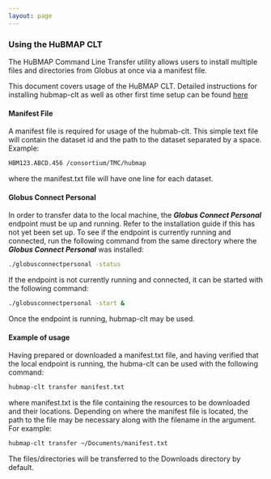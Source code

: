 ```yaml
---
layout: page
---
```

### Using the HuBMAP CLT


The HuBMAP Command Line Transfer utility allows users to install multiple files and directories from Globus at once via
a manifest file.

This document covers usage of the HuBMAP CLT. Detailed instructions for installing hubmap-clt as well as other first 
time setup can be found [here](install-hubmap-clt.html)

#### Manifest File 

A manifest file is required for usage of the hubmab-clt. This simple text file will contain the dataset id and the path
to the dataset separated by a space. Example:

```bash
HBM123.ABCD.456 /consortium/TMC/hubmap 
```

where the manifest.txt file will have one line for each dataset. 

#### Globus Connect Personal

In order to transfer data to the local machine, the **_Globus Connect Personal_** endpoint must be up and running. Refer
to the installation guide if this has not yet been set up. To see if the endpoint is currently running and connected, 
run the following command from the same directory where the **_Globus Connect Personal_** was installed:

```bash
./globusconnectpersonal -status
```

If the endpoint is not currently running and connected, it can be started with the following command:

```bash
./globusconnectpersonal -start &
```

Once the endpoint is running, hubmap-clt may be used.

#### Example of usage

Having prepared or downloaded a manifest.txt file, and having verified that the local endpoint is running, the hubma-clt
can be used with the following command:

```bash
hubmap-clt transfer manifest.txt
```

where manifest.txt is the file containing the resources to be downloaded and their locations. Depending on where the 
manifest file is located, the path to the file may be necessary along with the filename in the argument. For example:

```bash
hubmap-clt transfer ~/Documents/manifest.txt 
```

The files/directories will be transferred to the Downloads directory by default.  